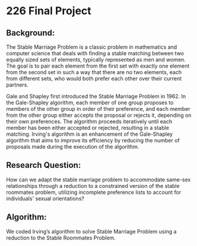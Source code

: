 # 226 Final Project

## Background:
The Stable Marriage Problem is a classic problem in mathematics and computer science that deals with finding a stable matching between two equally sized sets of elements, typically represented as men and women. The goal is to pair each element from the first set with exactly one element from the second set in such a way that there are no two elements, each from different sets, who would both prefer each other over their current partners.

Gale and Shapley first introduced the Stable Marriage Problem in 1962. In the Gale-Shapley algorithm, each member of one group proposes to members of the other group in order of their preference, and each member from the other group either accepts the proposal or rejects it, depending on their own preferences. The algorithm proceeds iteratively until each member has been either accepted or rejected, resulting in a stable matching. Irving's algorithm is an enhancement of the Gale-Shapley algorithm that aims to improve its efficiency by reducing the number of proposals made during the execution of the algorithm.

## Research Question:
How can we adapt the stable marriage problem to accommodate same-sex relationships through a reduction to a constrained version of the stable roommates problem, utilizing incomplete preference lists to account for individuals' sexual orientations?

## Algorithm:
We coded Irving’s algorithm to solve Stable Marriage Problem using a reduction to the Stable Roommates Problem.
